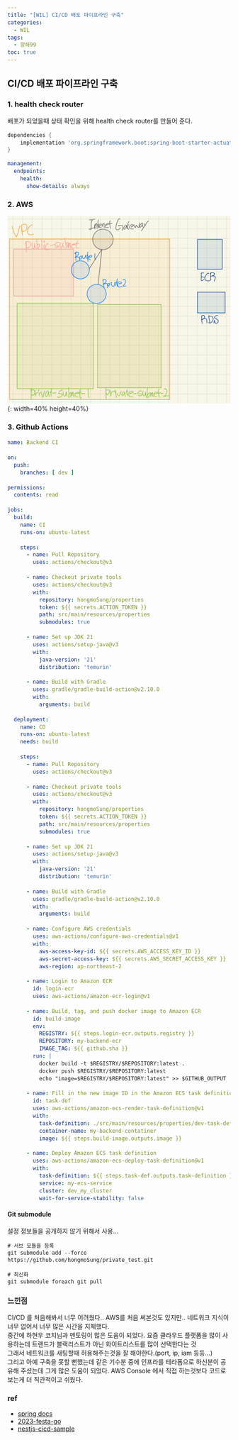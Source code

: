 ```yaml
---
title: "[WIL] CI/CD 배포 파이프라인 구축"
categories:
  - WIL
tags:
  - 항해99
toc: true
---
```


## CI/CD 배포 파이프라인 구축

### 1. health check router

배포가 되었을때 상태 확인을 위해 health check router를 만들어 준다.

```groovy
dependencies {
    implementation 'org.springframework.boot:spring-boot-starter-actuator'
}
```

```yaml
management:
  endpoints:
    health:
      show-details: always
```

### 2. AWS

![aws](../../assets/images/logs/WIL/aws.png){: width=40% height=40%}

### 3. Github Actions

```yaml
name: Backend CI

on:
  push:
    branches: [ dev ]

permissions:
  contents: read

jobs:
  build:
    name: CI
    runs-on: ubuntu-latest

    steps:
      - name: Pull Repository
        uses: actions/checkout@v3

      - name: Checkout private tools
        uses: actions/checkout@v3
        with:
          repository: hongmoSung/properties
          token: ${{ secrets.ACTION_TOKEN }}
          path: src/main/resources/properties
          submodules: true

      - name: Set up JDK 21
        uses: actions/setup-java@v3
        with:
          java-version: '21'
          distribution: 'temurin'

      - name: Build with Gradle
        uses: gradle/gradle-build-action@v2.10.0
        with:
          arguments: build

  deployment:
    name: CD
    runs-on: ubuntu-latest
    needs: build

    steps:
      - name: Pull Repository
        uses: actions/checkout@v3

      - name: Checkout private tools
        uses: actions/checkout@v3
        with:
          repository: hongmoSung/properties
          token: ${{ secrets.ACTION_TOKEN }}
          path: src/main/resources/properties
          submodules: true

      - name: Set up JDK 21
        uses: actions/setup-java@v3
        with:
          java-version: '21'
          distribution: 'temurin'

      - name: Build with Gradle
        uses: gradle/gradle-build-action@v2.10.0
        with:
          arguments: build

      - name: Configure AWS credentials
        uses: aws-actions/configure-aws-credentials@v1
        with:
          aws-access-key-id: ${{ secrets.AWS_ACCESS_KEY_ID }}
          aws-secret-access-key: ${{ secrets.AWS_SECRET_ACCESS_KEY }}
          aws-region: ap-northeast-2

      - name: Login to Amazon ECR
        id: login-ecr
        uses: aws-actions/amazon-ecr-login@v1

      - name: Build, tag, and push docker image to Amazon ECR
        id: build-image
        env:
          REGISTRY: ${{ steps.login-ecr.outputs.registry }}
          REPOSITORY: my-backend-ecr
          IMAGE_TAG: ${{ github.sha }}
        run: |
          docker build -t $REGISTRY/$REPOSITORY:latest .
          docker push $REGISTRY/$REPOSITORY:latest
          echo "image=$REGISTRY/$REPOSITORY:latest" >> $GITHUB_OUTPUT

      - name: Fill in the new image ID in the Amazon ECS task definition
        id: task-def
        uses: aws-actions/amazon-ecs-render-task-definition@v1
        with:
          task-definition: ./src/main/resources/properties/dev-task-definition.json
          container-name: my-backend-contatiner
          image: ${{ steps.build-image.outputs.image }}

      - name: Deploy Amazon ECS task definition
        uses: aws-actions/amazon-ecs-deploy-task-definition@v1
        with:
          task-definition: ${{ steps.task-def.outputs.task-definition }}
          service: my-ecs-service
          cluster: dev_my_cluster
          wait-for-service-stability: false

```

#### Git submodule

설정 정보들을 공개하지 않기 위해서 사용...

```shell
# 서브 모듈을 등록
git submodule add --force https://github.com/hongmoSung/private_test.git 

# 최신화
git submodule foreach git pull
```

### 느낀점

CI/CD 를 처음해봐서 너무 어려웠다.. AWS를 처음 써본것도 있지만.. 네트워크 지식이 너무 없어서 너무 많은 시간을 지체했다.  
중간에 하현우 코치님과 멘토링이 많은 도움이 되었다. 요즘 클라우드 플랫폼을 많이 사용하는데 트랜드가 블랙리스트가 아닌 화이트리스트를 많이 선택한다는 것  
그래서 네트워크를 새팅할때 허용해주는것을 잘 해야한다.(port, ip, iam 등등...)  
그리고 아예 구축을 못할 뻔했는데 같은 기수분 중에 인프라를 테라폼으로 하신분이 공유해 주셨는데 그게 많은 도움이 되었다. AWS Console 에서 직접 하는것보다 코드로 보는게 더 직관적이고 쉬웠다.

### ref

- [spring docs](https://docs.spring.io/spring-boot/docs/current/reference/html/actuator.html)
- [2023-festa-go](https://github.com/woowacourse-teams/2023-festa-go)
- [nestjs-cicd-sample](https://github.com/team-hlab/nestjs-cicd-sample)
